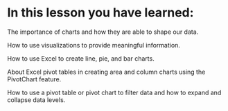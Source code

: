 # In this lesson you have learned:

The importance of charts and how they are able to shape our data.

How to use visualizations to provide meaningful information.

How to use Excel to create line, pie, and bar charts.

About Excel pivot tables in creating area and column charts using the PivotChart feature. 

How to use a pivot table or pivot chart to filter data and how to expand and collapse data levels.